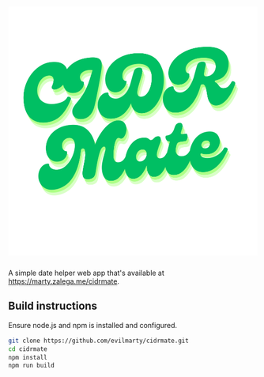 # ![cidrmate](src/logo.svg)

A simple date helper web app that's available at <https://marty.zalega.me/cidrmate>.

## Build instructions

Ensure node.js and npm is installed and configured.

```bash
git clone https://github.com/evilmarty/cidrmate.git
cd cidrmate
npm install
npm run build
```
